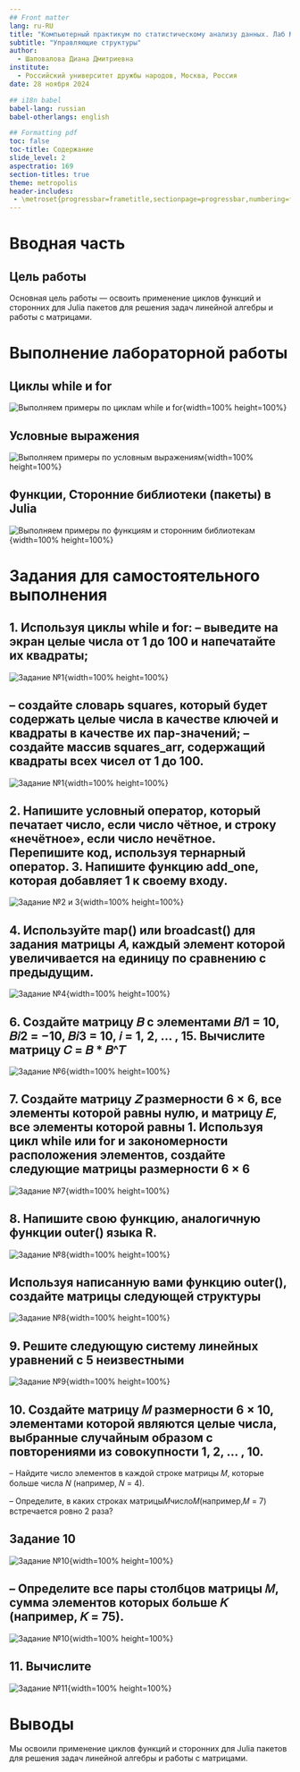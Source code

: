 ```yaml
---
## Front matter
lang: ru-RU
title: "Компьютерный практикум по статистическому анализу данных. Лаб №3"
subtitle: "Управляющие структуры"
author:
  - Шаповалова Диана Дмитриевна
institute:
  - Российский университет дружбы народов, Москва, Россия
date: 28 ноября 2024

## i18n babel
babel-lang: russian
babel-otherlangs: english

## Formatting pdf
toc: false
toc-title: Содержание
slide_level: 2
aspectratio: 169
section-titles: true
theme: metropolis
header-includes:
 - \metroset{progressbar=frametitle,sectionpage=progressbar,numbering=fraction}
---
```



# Вводная часть

## Цель работы

Основная цель работы — освоить применение циклов функций и сторонних для Julia
пакетов для решения задач линейной алгебры и работы с матрицами.

# Выполнение лабораторной работы

## Циклы while и for

![Выполняем примеры по циклам while и for](image/1.png){width=100% height=100%}

## Условные выражения

![Выполняем примеры по условным выражениям](image/2.png){width=100% height=100%}

## Функции, Сторонние библиотеки (пакеты) в Julia

![Выполняем примеры по функциям и сторонним библиотекам](image/3.png){width=100% height=100%}

# Задания для самостоятельного выполнения

## 1. Используя циклы while и for: – выведите на экран целые числа от 1 до 100 и напечатайте их квадраты;

![Задание №1](image/4.png){width=100% height=100%}

## – создайте словарь squares, который будет содержать целые числа в качестве ключей и квадраты в качестве их пар-значений; – создайте массив squares_arr, содержащий квадраты всех чисел от 1 до 100.

![Задание №1](image/5.png){width=100% height=100%}

## 2. Напишите условный оператор, который печатает число, если число чётное, и строку «нечётное», если число нечётное. Перепишите код, используя тернарный оператор. 3. Напишите функцию add_one, которая добавляет 1 к своему входу.

![Задание №2 и 3](image/6.png){width=100% height=100%}

## 4. Используйте map() или broadcast() для задания матрицы 𝐴, каждый элемент которой увеличивается на единицу по сравнению с предыдущим.

![Задание №4](image/7.png){width=100% height=100%}

## 6. Создайте матрицу 𝐵 с элементами 𝐵𝑖1 = 10, 𝐵𝑖2 = −10, 𝐵𝑖3 = 10, 𝑖 = 1, 2, … , 15. Вычислите матрицу 𝐶 = 𝐵 * 𝐵^𝑇

![Задание №6](image/8.png){width=100% height=100%}

## 7. Создайте матрицу 𝑍 размерности 6 × 6, все элементы которой равны нулю, и матрицу 𝐸, все элементы которой равны 1. Используя цикл while или for и закономерности расположения элементов, создайте следующие матрицы размерности 6 × 6

![Задание №7](image/9.png){width=100% height=100%}

## 8. Напишите свою функцию, аналогичную функции outer() языка R.

![Задание №8](image/10.png){width=100% height=100%}

## Используя написанную вами функцию outer(), создайте матрицы следующей структуры

![Задание №8](image/11.png){width=100% height=100%}

## 9. Решите следующую систему линейных уравнений с 5 неизвестными

![Задание №9](image/12.png){width=100% height=100%}

## 10. Создайте матрицу 𝑀 размерности 6 × 10, элементами которой являются целые числа, выбранные случайным образом с повторениями из совокупности 1, 2, … , 10.

– Найдите число элементов в каждой строке матрицы 𝑀, которые больше числа 𝑁
(например, 𝑁 = 4).

– Определите, в каких строках матрицы𝑀число𝑀(например,𝑀 = 7) встречается
ровно 2 раза?

## Задание 10

![Задание №10](image/13.png){width=100% height=100%}

## – Определите все пары столбцов матрицы 𝑀, сумма элементов которых больше 𝐾 (например, 𝐾 = 75).

![Задание №10](image/14.png){width=100% height=100%}

## 11. Вычислите

![Задание №11](image/15.png){width=100% height=100%}

# Выводы

Мы освоили применение циклов функций и сторонних для Julia пакетов для решения задач линейной алгебры и работы с матрицами.

